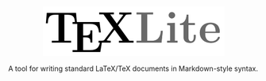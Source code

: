 <p align="center">
  <img src="docs/images/texlite.png" />
</p>

A tool for writing standard LaTeX/TeX documents in Markdown-style syntax.
